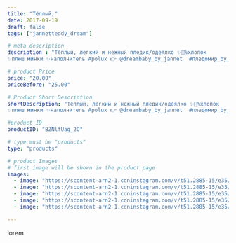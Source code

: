 ```yaml
---
title: "Тёплый,"
date: 2017-09-19
draft: false
tags: ["jannetteddy_dream"]

# meta description
description : "Тёплый, легкий и нежный пледик/одеялко ✨💯%хлопок
✨плюш минки ✨наполнитель Apolux 👉 @dreambaby_by_jannet  #пледомир_by_jannettildadream #плюшевоеодеяло #одеялору"

# product Price
price: "20.00"
priceBefore: "25.00"

# Product Short Description
shortDescription: "Тёплый, легкий и нежный пледик/одеялко ✨💯%хлопок
✨плюш минки ✨наполнитель Apolux 👉 @dreambaby_by_jannet  #пледомир_by_jannettildadream #плюшевоеодеяло #одеялоручнойработы #одеяло #ручнаяработа #своимируками #хендмейд #дляноворожденных #длядетей #handmade #слюбовью"

#product ID
productID: "BZNlfUag_2O"

# type must be "products"
type: "products"

# product Images
# first image will be shown in the product page
images:
  - image: "https://scontent-arn2-1.cdninstagram.com/v/t51.2885-15/e35/21820402_740876372761633_5902328986570063872_n.jpg?_nc_ht=scontent-arn2-1.cdninstagram.com&_nc_cat=101&_nc_ohc=ZTOVBlL_rZMAX95EDeD&se=7&tp=1&oh=acb24a2e3cae5217e3dbeca633587e45&oe=605DBA88&ig_cache_key=MTYwNzEwMjk0NTY1MDgxOTc0MQ%3D%3D.2"
  - image: "https://scontent-arn2-1.cdninstagram.com/v/t51.2885-15/e35/21827015_140023893277978_6314931114418896896_n.jpg?_nc_ht=scontent-arn2-1.cdninstagram.com&_nc_cat=110&_nc_ohc=nJeil4cG924AX-AM5rD&se=7&tp=1&oh=4e4c17fe83dbce8eae87640b0f1e7cac&oe=605BCEAD&ig_cache_key=MTYwNzEwMzEzNjc2MDE2MjU5OQ%3D%3D.2"
  - image: "https://scontent-arn2-1.cdninstagram.com/v/t51.2885-15/e35/21819815_131459657476486_934437016475533312_n.jpg?_nc_ht=scontent-arn2-1.cdninstagram.com&_nc_cat=110&_nc_ohc=HEV66mpeaW8AX_BQriS&se=7&tp=1&oh=530b64495ca97a65bbe7161af1736076&oe=605B0B83&ig_cache_key=MTYwNzEwMzMxNjkyMjIxMzY4MQ%3D%3D.2"
  - image: "https://scontent-arn2-1.cdninstagram.com/v/t51.2885-15/e35/21689817_507323712951035_479615875503095808_n.jpg?_nc_ht=scontent-arn2-1.cdninstagram.com&_nc_cat=111&_nc_ohc=NJuGqKJC4OAAX9SnBER&se=7&tp=1&oh=96ac298eefa0c80d10265eadceabeded&oe=605B7AED&ig_cache_key=MTYwNzEwMzI1ODY4MDEzMTY2MQ%3D%3D.2"
  - image: "https://scontent-arn2-1.cdninstagram.com/v/t51.2885-15/e35/21690270_1916753955204926_3161409681511940096_n.jpg?_nc_ht=scontent-arn2-1.cdninstagram.com&_nc_cat=102&_nc_ohc=RoRVhwo0XQsAX8U3XlE&se=7&tp=1&oh=c6002413407b5920d90bc291397c274a&oe=605BB545&ig_cache_key=MTYwNzEwMzExNzcwOTcyNDk3NQ%3D%3D.2"

---
```

lorem
